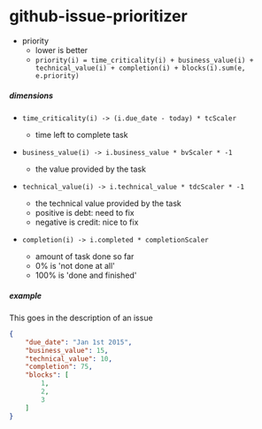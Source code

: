 github-issue-prioritizer
========================

- priority
  - lower is better
  - `priority(i) = time_criticality(i) + business_value(i) + technical_value(i) + completion(i) + blocks(i).sum(e, e.priority)`


##### dimensions
- `time_criticality(i) -> (i.due_date - today) * tcScaler`
  - time left to complete task
  
- `business_value(i) -> i.business_value * bvScaler * -1`
  - the value provided by the task
  
- `technical_value(i) -> i.technical_value * tdcScaler * -1`
  - the technical value provided by the task
  - positive is debt: need to fix
  - negative is credit: nice to fix

- `completion(i) -> i.completed * completionScaler`
  - amount of task done so far
  - 0% is 'not done at all'
  - 100% is 'done and finished'

##### example
This goes in the description of an issue
```json
{
    "due_date": "Jan 1st 2015",
    "business_value": 15,
    "technical_value": 10,
    "completion": 75,
    "blocks": [
        1,
        2,
        3
    ]
}
```

